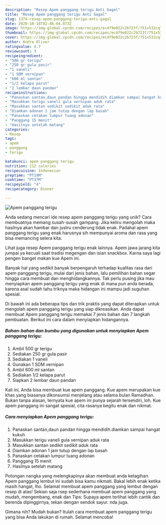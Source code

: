 ```yaml
---
description: "Resep Apem panggang terigu Anti Gagal"
title: "Resep Apem panggang terigu Anti Gagal"
slug: 1374-resep-apem-panggang-terigu-anti-gagal
date: 2020-10-16T02:46:04.073Z
image: https://img-global.cpcdn.com/recipes/ec4f9e022c2b723f/751x532cq70/apem-panggang-terigu-foto-resep-utama.jpg
thumbnail: https://img-global.cpcdn.com/recipes/ec4f9e022c2b723f/751x532cq70/apem-panggang-terigu-foto-resep-utama.jpg
cover: https://img-global.cpcdn.com/recipes/ec4f9e022c2b723f/751x532cq70/apem-panggang-terigu-foto-resep-utama.jpg
author: Andre Oliver
ratingvalue: 4.7
reviewcount: 3
recipeingredient:
- "500 gr terigu"
- "250 gr gula pasir"
- "1 vaneli"
- "1 SDM vernipan"
- "600 ml santan"
- "1/2 kelapa parut"
- "2 lembar daun pandan"
recipeinstructions:
- "Panaskan santan,daun pandan hingga mendidih.diamkan sampai hangat kukuh"
- "Masukkan terigu vaneli gula vernipan aduk rata"
- "Masukkan santan sedikit sedikit aduk rata"
- "Diamkan adonan 1 jam tutup dengan lap basah"
- "Panaskan cetakan lumpur tuang adonan"
- "Panggang 15 menit"
- "Hasilnya setelah matang"
categories:
- Resep
tags:
- apem
- panggang
- terigu

katakunci: apem panggang terigu 
nutrition: 212 calories
recipecuisine: Indonesian
preptime: "PT19M"
cooktime: "PT37M"
recipeyield: "4"
recipecategory: Dinner

---
```



![Apem panggang terigu](https://img-global.cpcdn.com/recipes/ec4f9e022c2b723f/751x532cq70/apem-panggang-terigu-foto-resep-utama.jpg)

Anda sedang mencari ide resep apem panggang terigu yang unik? Cara membuatnya memang susah-susah gampang. Jika keliru mengolah maka hasilnya akan hambar dan justru cenderung tidak enak. Padahal apem panggang terigu yang enak harusnya sih mempunyai aroma dan rasa yang bisa memancing selera kita.

Lihat juga resep Apem panggang terigu enak lainnya. Apem jawa jarang kita jumpai ya kecuali saat tradisi megengan dan isian snackbox. Karna saya lagi pengen banget makan kue Apem ini.

Banyak hal yang sedikit banyak berpengaruh terhadap kualitas rasa dari apem panggang terigu, mulai dari jenis bahan, lalu pemilihan bahan segar hingga cara membuat dan menghidangkannya. Tak perlu pusing jika mau menyiapkan apem panggang terigu yang enak di mana pun anda berada, karena asal sudah tahu triknya maka hidangan ini mampu jadi suguhan spesial.


Di bawah ini ada beberapa tips dan trik praktis yang dapat diterapkan untuk mengolah apem panggang terigu yang siap dikreasikan. Anda dapat membuat Apem panggang terigu memakai 7 jenis bahan dan 7 langkah pembuatan. Berikut ini cara dalam menyiapkan hidangannya.

<!--inarticleads1-->

##### Bahan-bahan dan bumbu yang digunakan untuk menyiapkan Apem panggang terigu:

1. Ambil 500 gr terigu
1. Sediakan 250 gr gula pasir
1. Sediakan 1 vaneli
1. Gunakan 1 SDM vernipan
1. Ambil 600 ml santan
1. Sediakan 1/2 kelapa parut
1. Siapkan 2 lembar daun pandan


Kali ini, Anda bisa membuat kue apem panggang. Kue apem merupakan kue khas yang biasanya dikonsumsi menjelang atau selama bulan Ramadhan. Bukan tanpa alasan, ternyata kue apem ini punya sejarah tersendiri, loh. Kue apem panggang ini sangat spesial, cita rasanya begitu enak dan nikmat. 

<!--inarticleads2-->

##### Cara menyiapkan Apem panggang terigu:

1. Panaskan santan,daun pandan hingga mendidih.diamkan sampai hangat kukuh
1. Masukkan terigu vaneli gula vernipan aduk rata
1. Masukkan santan sedikit sedikit aduk rata
1. Diamkan adonan 1 jam tutup dengan lap basah
1. Panaskan cetakan lumpur tuang adonan
1. Panggang 15 menit
1. Hasilnya setelah matang


Potongan nangka yang melengkapinya akan membuat anda ketagihan. Apem panggang lembut ini sudah bisa kamu nikmati. Bakal lebih enak ketika masih hangat, lho. Selamat membuat apem panggang yang lembut dengan resep di atas! Sekian saja rsep sederhana membuat apem panggang yang mudah, mengembang, enak dan Tips: Supaya apem terlihat lebih cantik dan berenda dipinggirnya, tekan dengan sendok sayur. nda juga. 

Gimana nih? Mudah bukan? Itulah cara membuat apem panggang terigu yang bisa Anda lakukan di rumah. Selamat mencoba!
